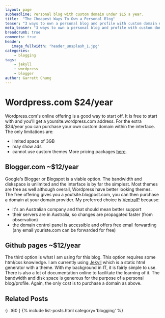 ```yaml
---
layout: page
subheadline: Personal blog with custom domain under $15 a year.
title:  "The Cheapest Ways To Own a Personal Blog"
teaser: "3 ways to own a personal blog and profile with custom domain under $15 a year."
meta_teaser: "3 ways to own a personal blog and profile with custom domain under $15 a year."
breadcrumb: true
comments: true
header:
   image_fullwidth: "header_unsplash_1.jpg"
categories:
    - blogging
tags:
    - jekyll
    - wordpress
    - blogger
author: Garrett Chung
---
```

# Wordpress.com $24/year
Wordpress.com's online offering is a good way to start off. It is free to start with and you'll get a yoursite.wordpress.com address. For the extra $24/year you can purchase your own custom domain within the interface.
The only limitations are:

* limited space of 3GB
* may show ads
* cannot use custom themes
More pricing packages [here][1].

## Blogger.com ~$12/year
Google's Blogger or Blogspot is a viable option. The bandwidth and diskspace is unlimited and the interface is by far the simplest. Most themes are free as well although overall, Wordpress have better looking themes. The free offering gives you a youtsite.blogpost.com, you can then purchase a domain at your domain provider. My preferred choice is [VentraIP][2] because:

* it's an Australian company and that should mean better support
* their servers are in Australia, so changes are propagated faster (from observation)
* the domain control panel is accessible and offers free email forwarding (any email youriste.com can be forwarded for free)


## Github pages ~$12/year
The third option is what I am using for this blog. This option requires some html/css knowledge. I am currently using [Jekyll][3] which is a static html generator with a theme. With my background in IT, it is fairly simple to use. There is also a lot of documentation online to facilitate the learning of it. The bandwidth and disk space is generous for the purpose of a personal blog/profile. Again, the only cost is to purchase a domain as above.


## Related Posts
{: .t60 }
{% include list-posts.html category='blogging' %}

[1]: https://store.wordpress.com/plans/
[2]: https://ventraip.com.au/
[3]: http://jekyllrb.com/
